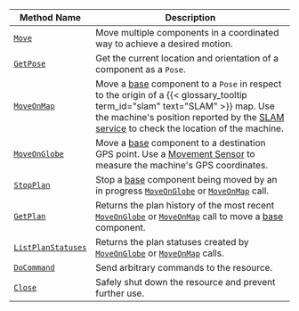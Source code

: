 <!-- prettier-ignore -->
Method Name | Description
----------- | -----------
[`Move`](/machine/services/motion/#move) | Move multiple components in a coordinated way to achieve a desired motion.
[`GetPose`](/machine/services/motion/#getpose) | Get the current location and orientation of a component as a `Pose`.
[`MoveOnMap`](/machine/services/motion/#moveonmap) | Move a [base](/machine/components/base/) component to a `Pose` in respect to the origin of a {{< glossary_tooltip term_id="slam" text="SLAM" >}} map. Use the machine's position reported by the [SLAM service](/machine/services/slam/)  to check the location of the machine.
[`MoveOnGlobe`](/machine/services/motion/#moveonglobe) | Move a [base](/machine/components/base/) component to a destination GPS point. Use a [Movement Sensor](/machine/components/movement-sensor/) to measure the machine's GPS coordinates.
[`StopPlan`](/machine/services/motion/#stopplan) | Stop a [base](/machine/components/base/) component being moved by an in progress [`MoveOnGlobe`](/machine/services/motion/#moveonglobe) or [`MoveOnMap`](/machine/services/motion/#moveonmap) call.
[`GetPlan`](/machine/services/motion/#getplan) | Returns the plan history of the most recent [`MoveOnGlobe`](/machine/services/motion/#moveonglobe) or [`MoveOnMap`](/machine/services/motion/#moveonmap) call to move a [base](/machine/components/base/) component.
[`ListPlanStatuses`](/machine/services/motion/#listplanstatuses) | Returns the plan statuses created by [`MoveOnGlobe`](/machine/services/motion/#moveonglobe) or [`MoveOnMap`](/machine/services/motion/#moveonmap) calls.
[`DoCommand`](/machine/services/motion/#docommand)     | Send arbitrary commands to the resource.
[`Close`](/machine/services/motion/#close) | Safely shut down the resource and prevent further use.
